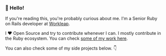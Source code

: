 ### 👋 Hello!

If you're reading this, you're probably curious about me. I'm a Senior Ruby on Rails developer at [Workleap](https://github.com/gsoft-inc).

I ❤️ Open Source and try to contribute whenever I can. I mostly contribute in the Ruby ecosystem. You can check [some of my work here](https://github.com/search?q=is%3Apr%20author%3Alouim%20&type=pullrequests).

You can also check some of my side projects below. 👇

